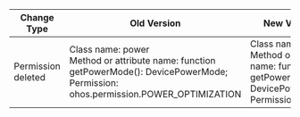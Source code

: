 | Change Type | Old Version | New Version | d.ts File |
| ---- | ------ | ------ | -------- |
|Permission deleted|Class name: power<br>Method or attribute name: function getPowerMode(): DevicePowerMode;<br>Permission: ohos.permission.POWER_OPTIMIZATION|Class name: power<br>Method or attribute name: function getPowerMode(): DevicePowerMode;<br>Permission: N/A|@ohos.power.d.ts|
